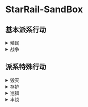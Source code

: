 # StarRail-SandBox

## 基本派系行动
<details>
<summary>殖民</summary>
### TBD
</details>
<details>
<summary>战争</summary>
### TBD
</details>

## 派系特殊行动
<details>
  <summary>毁灭</summary>
  ### TBD 
</details>
<details>
  <summary>存护</summary>
  ## TBD ##
</details>
<details>
  <summary>巡猎</summary>
  ## TBD ##
</details>
<details>
  <summary>丰饶</summary>
  ## TBD ##
</details>
